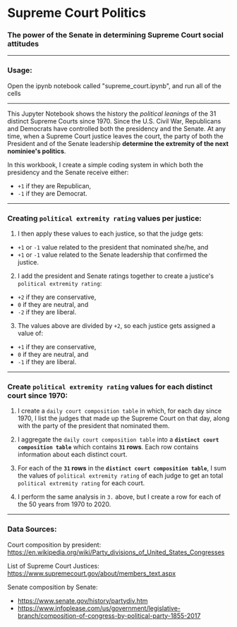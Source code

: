 # Supreme Court Politics
### The power of the Senate in determining Supreme Court social attitudes
___
### Usage:
Open the ipynb notebook called "supreme_court.ipynb", and run all of the cells

___
This Jupyter Notebook shows the history the *political leanings* of the 31 distinct Supreme Courts since 1970. Since the U.S. Civil War, Republicans and Democrats have controlled both the presidency and the Senate.  At any time, when a Supreme Court justice leaves the court, the party of both the President and of the Senate leadership **determine the extremity of the next nominiee's politics**.  

In this workbook, I create a simple coding system in which both the presidency and the Senate receive either:
  * `+1` if they are Republican, 
  * `-1` if they are Democrat.
___

### Creating `political extremity rating` values per justice:  
1. I then apply these values to each justice, so that the judge gets:  
  * `+1` or `-1` value related to the president that nominated she/he, and 
  * `+1` or `-1` value related to the Senate leadership that confirmed the justice.


2. I add the president and Senate ratings together to create a justice's `political extremity rating`:  
  * `+2` if they are conservative,   
  * `0` if they are neutral, and   
  * `-2` if they are liberal.  


3. The values above are divided by `+2`, so each justice gets assigned a value of:  
  * `+1` if they are conservative, 
  * `0` if they are neutral, and 
  * `-1` if they are liberal.  
 
___
### Create `political extremity rating` values for each distinct court since 1970:
1. I create a `daily court composition table` in which, for each day since 1970, I list the judges that made up the Supreme Court on that day, along with the party of the president that nominated them.


2. I aggregate the `daily court composition table` into a **`distinct court composition table`** which contains **`31` rows**. Each row contains information about each distinct court.


3. For each of the **`31` rows** in the **`distinct court composition table`**, I sum the values of `political extremity rating` of each judge to get an total `political extremity rating` for each court.

4. I perform the same analysis in `3.` above, but I create a row for each of the 50 years from 1970 to 2020.
___

### Data Sources:
Court composition by president: https://en.wikipedia.org/wiki/Party_divisions_of_United_States_Congresses


List of Supreme Court Justices: https://www.supremecourt.gov/about/members_text.aspx

Senate composition by Senate: 
* https://www.senate.gov/history/partydiv.htm  
* https://www.infoplease.com/us/government/legislative-branch/composition-of-congress-by-political-party-1855-2017